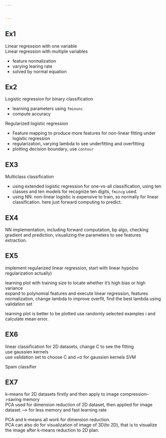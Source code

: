 ```yaml
---


---
```


<h2 id="ex1">Ex1</h2>
<p>Linear regression with one variable<br>
Linear regression with multiple variables</p>
<ul>
<li>feature normalization</li>
<li>varying learing rate</li>
<li>solved by normal equation</li>
</ul>
<h2 id="ex2">Ex2</h2>
<p>Logistic regression for binary classification</p>
<ul>
<li>learning parameters using <code>fminunc</code></li>
<li>compute accuracy</li>
</ul>
<p>Regularized logistic regression</p>
<ul>
<li>Feature mapping to produce more features for non-linear fitting under logistic regression</li>
<li>regularization, varying lambda to see underfitting and overfitting</li>
<li>plotting decision boundary, use <code>contour</code></li>
</ul>
<h2 id="ex3">EX3</h2>
<p>Multiclass classification</p>
<ul>
<li>using extended logistic regression for one-vs-all classification, using ten classes and ten models for recognize ten digits, <code>fmincg</code> used.</li>
<li>using NN: non-linear logistic is expensive to train, so normally for linear classification.  here just forward computing to predict.</li>
</ul>
<h2 id="ex4">EX4</h2>
<p>NN implementation, including forward computation, bp algo, checking gradient and prediction, visualizing the parameters to see features extraction.</p>
<h2 id="ex5">EX5</h2>
<p>implement regularized linear regression, start with linear hypo(no regularization actually)</p>
<p>learning plot with training size to locate whether it’s high bias or high variance<br>
expand to polynomial features and execute linear regression, features normalization, change lambda to improve overfit, find the best lambda using validation set</p>
<p>learning plot is better to be plotted use randomly selected examples i and calculate mean error.</p>
<h2 id="ex6">EX6</h2>
<p>linear classification for 2D datasets, change C to see the fitting<br>
use gaussien kernels<br>
use validation set to choose C and <span class="katex--inline"><span class="katex"><span class="katex-mathml"><math><semantics><mrow><mi>σ</mi></mrow><annotation encoding="application/x-tex">\sigma</annotation></semantics></math></span><span class="katex-html" aria-hidden="true"><span class="strut" style="height: 0.43056em;"></span><span class="strut bottom" style="height: 0.43056em; vertical-align: 0em;"></span><span class="base"><span class="mord mathit" style="margin-right: 0.03588em;">σ</span></span></span></span></span> for gaussien kernels SVM</p>
<p>Spam classifier</p>
<h2 id="ex7">EX7</h2>
<p>k-means for 2D datasets firstly and then apply to image compression–&gt;saving memory<br>
PCA used for dimension reduction of 2D dataset, then applied for image dataset.–&gt; for less memory and fast learning rate</p>
<p>PCA and k-means all work for dimension reduction.<br>
PCA can also do for visualization of image of 3D(to 2D), that is  to visualize the image after k-means reduction to 2D plan.</p>

